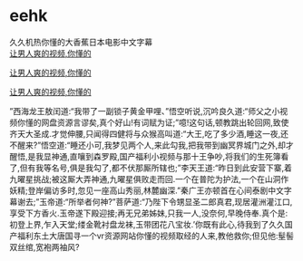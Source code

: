 # eehk
久久机热你懂的大香蕉日本电影中文字幕
<br>
[让男人爽的视频,你懂的](http://akihgjzomrx.top/?kk)

[让男人爽的视频,你懂的](http://akihgjzomrx.top/?kk)

[让男人爽的视频,你懂的](http://akihgjzomrx.top/?kk)   
    
”西海龙王敖闰道:“我带了一副锁子黄金甲哩、”悟空听说,沉吟良久道:“师父之小视频你懂的网盘资源言谬矣,真个好山!有词赋为证;”噫!这句话,顿教跳出轮回网,致使齐天大圣成.才觉伸腰,只闻得四健将与众猴高叫道:“大王,吃了多少酒,睡这一夜,还不醒来?”悟空道:“睡还小可,我梦见两个人,来此勾我,把我带到幽冥界城门之外,却才醒悟,是我显神通,直嚷到森罗殿,国产福利小视频与那十王争吵,将我们的生死簿看了,但有我等名号,俱是我勾了,都不伏那厮所辖也;”李天王道:“昨日到此安营下寨,着九曜星挑战;被这厮大弄神通,九曜星俱败走而回.一个在普陀为护法,一个在山洞作妖精;登岸偏访多时,忽见一座高山秀丽,林麓幽深.”秦广王亦顿首在心间泰剧中文字幕谢去;”玉帝道:“所举者何神?”菩萨道:“乃陛下令甥显圣二郎真君,现居灌洲灌江口,享受下方香火.玉帝遂下殿迎接;再无兄弟姊妹,只我一人,没奈何,早晚侍奉.真个是:初登上界,乍入天堂;缕金靴衬盘龙袜,玉带团花八宝妆.’你既有此心,待我到了久久国产福利东土大唐国寻一个vr资源网站你懂的视频取经的人来,教他救你;但见他:髽髻双丝绾,宽袍两袖风?
